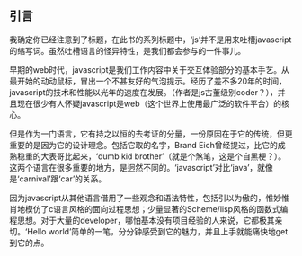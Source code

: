 **引言**
-

我确定你已经注意到了标题，在此书的系列标题中，‘js’并不是用来吐槽javascript的缩写词。虽然吐槽语言的怪异特性，是我们都会参与的一件事儿。

早期的web时代，javascript是我们工作内容中关于交互体验部分的基本手艺。从最开始的动动鼠标，冒出一个不甚友好的气泡提示。经历了差不多20年的时间，javascript的技术和性能以光年的速度在发展。（作者是js古董级别coder？），并且现在很少有人怀疑javascript是web（这个世界上使用最广泛的软件平台）的核心。

但是作为一门语言，它有持之以恒的去考证的分量，一份原因在于它的传统，但更重要的是因为它的设计理念。包括它取的名字，Brand Eich曾经提过，比它的成熟稳重的大表哥比起来，‘dumb kid brother’（就是个煞笔，这是个自黑梗？）。这两个语言在很多重要的地方，是迥然不同的。‘javascript’对比‘java’，就像是‘carnival’跟‘car’的关系。

因为javascript从其他语言借用了一些观念和语法特性，包括引以为傲的，惟妙惟肖地模仿了c语言风格的面向过程思想；少量显著的Scheme/lisp风格的函数式编程思想。对于大量的developer，哪怕基本没有项目经验的人来说，它都极其亲切。‘Hello world’简单的一笔，分分钟感受到它的魅力，并且上手就能痛快地get到它的点。

